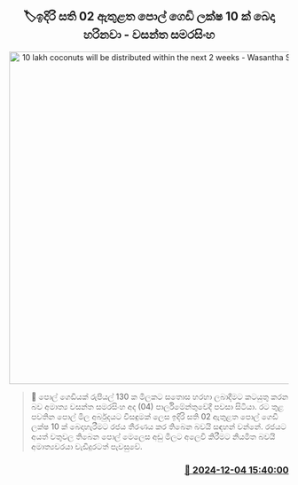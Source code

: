 <p align='center'><b><h2 align='center' title='10 lakh coconuts will be distributed within the next 2 weeks - Wasantha Samarasinghe'>🏷ඉදිරි සති 02 ඇතුළත පොල් ගෙඩි ලක්ෂ 10 ක් බෙදා හරිනවා -  වසන්ත සමරසිංහ</h2></b></p>
<p align='center'><img src='https://helakuru.sgp1.cdn.digitaloceanspaces.com/esana/images/lib/coconut-shelled.jpg' width='600' alt='10 lakh coconuts will be distributed within the next 2 weeks - Wasantha Samarasinghe'></p>

>📝 පොල් ගෙඩියක් රුපියල් 130 ක මිලකට සතොස හරහා ලබාදීමට කටයුතු කරන බව අමාත්‍ය වසන්ත සමරසිංහ අද (04) පාර්ලිමේන්තුවේදී පවසා සිටියා.
රට තුළ පවතින පොල් මිල අර්බුදයට විසඳුමක් ලෙස ඉදිරි සති 02 ඇතුළත පොල් ගෙඩි ලක්ෂ 10 ක් බෙදාහැරීමට රජය තීරණය කර තිබෙන බවයි සඳහන් වන්නේ.
රජයට අයත් වතුවල තිබෙන පොල් මෙලෙස අඩු මිලට අලෙවි කිරීමට නියමිත බවයි අමාත්‍යවරයා වැඩිදුරටත් පැවසුවේ.


<h3 align='right'><a href='https://www.helakuru.lk/esana/p/105656/'>📅 2024-12-04 15:40:00</a></h3>
